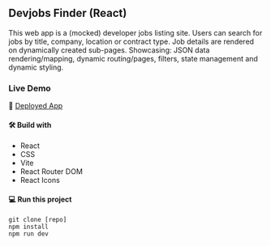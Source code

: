 ## Devjobs Finder (React)

This web app is a (mocked) developer jobs listing site. Users can search for jobs by title, company, location or contract type. Job details are rendered on dynamically created sub-pages. Showcasing: JSON data rendering/mapping, dynamic routing/pages, filters, state management and dynamic styling.

### Live Demo

🚀 [Deployed App](https://adorable-alpaca-19fac1.netlify.app/)

#### 🛠️ Build with

- React
- CSS
- Vite
- React Router DOM
- React Icons

#### 💻 Run this project

```
git clone [repo]
npm install
npm run dev
```
